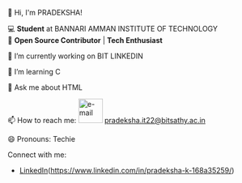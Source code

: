 👋 Hi, I'm PRADEKSHA!

💻 **Student** at BANNARI AMMAN INSTITUTE OF TECHNOLOGY  
🌟 **Open Source Contributor** | **Tech Enthusiast**

🔭 I’m currently working on BIT LINKEDIN

🌱 I’m learning C

💬 Ask me about HTML

📫 How to reach me: 
<img width="48" height="48" src="https://img.icons8.com/emoji/48/e-mail.png" alt="e-mail"/>  pradeksha.it22@bitsathy.ac.in

😄 Pronouns: Techie

Connect with me:
- [LinkedIn](<img width="48" height="48" src="https://img.icons8.com/color/48/linkedin.png" alt="linkedin"/>)(https://www.linkedin.com/in/pradeksha-k-168a35259/)
